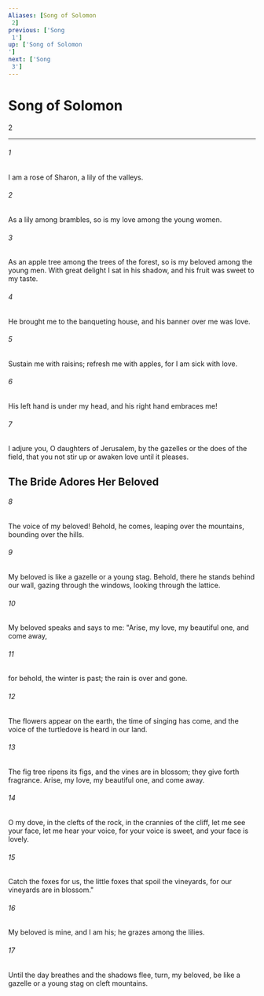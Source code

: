 ```yaml
---
Aliases: [Song of Solomon 2]
previous: ['Song 1']
up: ['Song of Solomon']
next: ['Song 3']
---
```

# Song of Solomon 2

***
 

###### 1 
I am a rose of Sharon,  a lily of the valleys.  

###### 2 
As a lily among brambles,  so is my love among the young women.  

###### 3 
As an apple tree among the trees of the forest,  so is my beloved among the young men.  With great delight I sat in his shadow,  and his fruit was sweet to my taste.   

###### 4 
He brought me to the banqueting house,  and his banner over me was love.   

###### 5 
Sustain me with raisins;  refresh me with apples,  for I am sick with love.   

###### 6 
His left hand is under my head,  and his right hand embraces me!   

###### 7 
I adjure you, O daughters of Jerusalem,  by the gazelles or the does of the field,  that you not stir up or awaken love  until it pleases.  ## The Bride Adores Her Beloved  

###### 8 
The voice of my beloved!  Behold, he comes,  leaping over the mountains,  bounding over the hills.   

###### 9 
My beloved is like a gazelle  or a young stag.  Behold, there he stands  behind our wall,  gazing through the windows,  looking through the lattice.   

###### 10 
My beloved speaks and says to me:  "Arise, my love, my beautiful one,  and come away,   

###### 11 
for behold, the winter is past;  the rain is over and gone.   

###### 12 
The flowers appear on the earth,  the time of singing has come,  and the voice of the turtledove  is heard in our land.   

###### 13 
The fig tree ripens its figs,  and the vines are in blossom;  they give forth fragrance.  Arise, my love, my beautiful one,  and come away.   

###### 14 
O my dove, in the clefts of the rock,  in the crannies of the cliff,  let me see your face,  let me hear your voice,  for your voice is sweet,  and your face is lovely.   

###### 15 
Catch the foxes for us,  the little foxes  that spoil the vineyards,  for our vineyards are in blossom."  

###### 16 
My beloved is mine, and I am his;  he grazes among the lilies.   

###### 17 
Until the day breathes  and the shadows flee,  turn, my beloved, be like a gazelle  or a young stag on cleft mountains.
